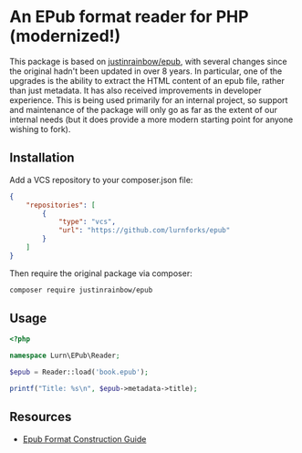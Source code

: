 # An EPub format reader for PHP (modernized!)
This package is based on [justinrainbow/epub](https://github.com/justinrainbow/epub), with several changes since the original hadn't been updated in over 8 years. In particular, one of the upgrades is the ability to extract the HTML content of an epub file, rather than just metadata. It has also received improvements in developer experience. This is being used primarily for an internal project, so support and maintenance of the package will only go as far as the extent of our internal needs (but it does provide a more modern starting point for anyone wishing to fork).

## Installation
Add a VCS repository to your composer.json file:

```json
{
    "repositories": [
        {
            "type": "vcs",
            "url": "https://github.com/lurnforks/epub"
        }
    ]
}
```

Then require the original package via composer:

```bash
composer require justinrainbow/epub
```

## Usage

```php
<?php

namespace Lurn\EPub\Reader;

$epub = Reader::load('book.epub');

printf("Title: %s\n", $epub->metadata->title);
```

## Resources

 * [Epub Format Construction Guide](http://www.hxa.name/articles/content/epub-guide_hxa7241_2007.html)
